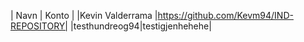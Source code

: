 
| Navn | Konto |
|Kevin Valderrama |https://github.com/Kevm94/IND-REPOSITORY|
|testhundreog94|testigjenhehehe|
